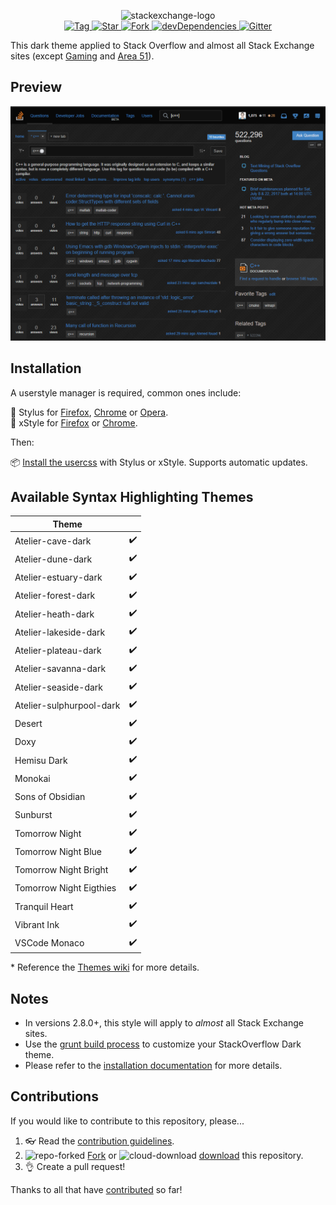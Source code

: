 <p align="center">
  <img alt="stackexchange-logo" src="https://rawgit.com/StylishThemes/logos/master/se.dark/sedark.svg" width="508">
  <br>
  <a href="https://github.com/StylishThemes/Stackoverflow-Dark/tags">
    <img src="https://img.shields.io/github/tag/StylishThemes/Stackoverflow-Dark.svg?label=tag" alt="Tag">
  </a>
  <a href="https://github.com/StylishThemes/Stackoverflow-Dark/stargazers">
    <img src="http://github-svg-buttons.herokuapp.com/star.svg?user=StylishThemes&repo=Stackoverflow-Dark&style=flat&background=007ec6" alt="Star">
  </a>
  <a href="http://github.com/StylishThemes/Stackoverflow-Dark/fork">
    <img src="http://github-svg-buttons.herokuapp.com/fork.svg?user=StylishThemes&repo=Stackoverflow-Dark&style=flat&background=007ec6" alt="Fork">
  </a>
  <a href="https://david-dm.org/StylishThemes/Stackoverflow-Dark?type=dev">
    <img src="https://img.shields.io/david/dev/StylishThemes/Stackoverflow-Dark.svg?label=%20devDependencies%20" alt="devDependencies">
  </a>
  <a href="https://gitter.im/StylishThemes/Lobby">
    <img src="https://img.shields.io/gitter/room/StylishThemes/Stackoverflow-Dark.js.svg?maxAge=2592000" alt="Gitter">
  </a>
</p>

This dark theme applied to Stack Overflow and almost all Stack Exchange sites (except [Gaming](http://gaming.stackexchange.com/) and [Area 51](http://area51.stackexchange.com/)).

## Preview

![Stack Overflow Dark preview](images/screenshots/after.png)

## Installation

A userstyle manager is required, common ones include:

🎨 Stylus for [Firefox](https://addons.mozilla.org/en-US/firefox/addon/styl-us/), [Chrome](https://chrome.google.com/webstore/detail/stylus/clngdbkpkpeebahjckkjfobafhncgmne) or [Opera](https://addons.opera.com/en-gb/extensions/details/stylus/).<br>
🎨 xStyle for [Firefox](https://addons.mozilla.org/firefox/addon/xstyle/) or [Chrome](https://chrome.google.com/webstore/detail/xstyle/hncgkmhphmncjohllpoleelnibpmccpj).

Then:

📦 [Install the usercss](https://github.com/StylishThemes/StackOverflow-Dark/raw/master/stackoverflow-dark.user.css) with Stylus or xStyle. Supports automatic updates.

## Available Syntax Highlighting Themes

| Theme                    |     |
|--------------------------|:---:|
| Atelier-cave-dark        | ✔️ |
| Atelier-dune-dark        | ✔️ |
| Atelier-estuary-dark     | ✔️ |
| Atelier-forest-dark      | ✔️ |
| Atelier-heath-dark       | ✔️ |
| Atelier-lakeside-dark    | ✔️ |
| Atelier-plateau-dark     | ✔️ |
| Atelier-savanna-dark     | ✔️ |
| Atelier-seaside-dark     | ✔️ |
| Atelier-sulphurpool-dark | ✔️ |
| Desert                   | ✔️ |
| Doxy                     | ✔️ |
| Hemisu Dark              | ✔️ |
| Monokai                  | ✔️ |
| Sons of Obsidian         | ✔️ |
| Sunburst                 | ✔️ |
| Tomorrow Night           | ✔️ |
| Tomorrow Night Blue      | ✔️ |
| Tomorrow Night Bright    | ✔️ |
| Tomorrow Night Eigthies  | ✔️ |
| Tranquil Heart           | ✔️ |
| Vibrant Ink              | ✔️ |
| VSCode Monaco            | ✔️ |

\* Reference the [Themes wiki](https://github.com/StylishThemes/StackOverflow-Dark/wiki/Themes) for more details.

## Notes

- In versions 2.8.0+, this style will apply to *almost* all Stack Exchange sites.
- Use the [grunt build process](https://github.com/StylishThemes/StackOverflow-Dark/wiki/Build) to customize your StackOverflow Dark theme.
- Please refer to the [installation documentation](https://github.com/StylishThemes/StackOverflow-Dark/wiki/Install) for more details.

## Contributions

If you would like to contribute to this repository, please...

1. 👓 Read the [contribution guidelines](./CONTRIBUTING.md).
1. ![repo-forked](https://user-images.githubusercontent.com/136959/42383736-c4cb0db8-80fd-11e8-91ca-12bae108bccc.png) [Fork](https://github.com/StylishThemes/StackOverflow-Dark/fork) or ![cloud-download](https://user-images.githubusercontent.com/136959/42401932-9ee9cae0-813d-11e8-8691-16e29a85d3b9.png) [download](https://github.com/StylishThemes/StackOverflow-Dark/archive/master.zip) this repository.
1. 👌 Create a pull request!

Thanks to all that have [contributed](./AUTHORS) so far!
